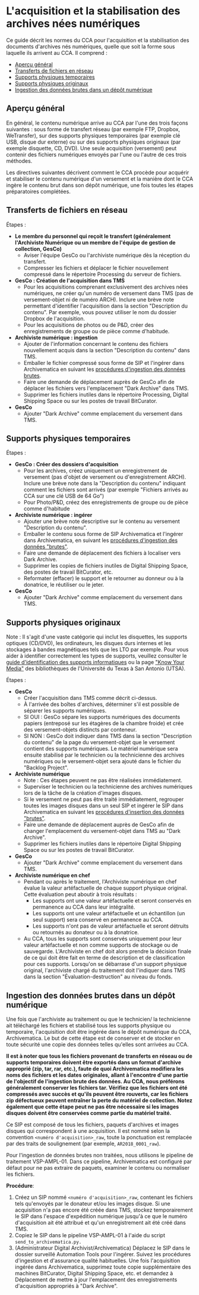 # L'acquisition et la stabilisation des archives nées numériques

Ce guide décrit les normes du CCA pour l'acquisition et la stabilisation des documents d'archives nés numériques, quelle que soit la forme sous laquelle ils arrivent au CCA. Il comprend :

* [Aperçu général](#aperçu)
* [Transferts de fichiers en réseau](#transferts)
* [Supports physiques temporaires](#supports_temps)
* [Supports physiques originaux](#supports_originaux)
* [Ingestion des données brutes dans un dépôt numérique](#integrer)

<a name="aperçu"></a> 
## Aperçu général

En général, le contenu numérique arrive au CCA par l'une des trois façons suivantes : sous forme de transfert réseau (par exemple FTP, Dropbox, WeTransfer), sur des supports physiques temporaires (par exemple clé USB, disque dur externe) ou sur des supports physiques originaux (par exemple disquette, CD, DVD). Une seule acquisition (versement) peut contenir des fichiers numériques envoyés par l'une ou l'autre de ces trois méthodes.

Les directives suivantes décrivent comment le CCA procède pour acquérir et stabiliser le contenu numérique d'un versement et la manière dont le CCA ingère le contenu brut dans son dépôt numérique, une fois toutes les étapes préparatoires complétées.

<a name="transferts"></a>
## Transferts de fichiers en réseau
Étapes :
* **Le membre du personnel qui reçoit le transfert (généralement l'Archiviste Numérique ou un membre de l'équipe de gestion de collection, GesCo)**
   * Aviser l'équipe GesCo ou l'archiviste numérique dès la réception du transfert.
   * Compresser les fichiers et déplacer le fichier nouvellement compressé dans le répertoire Processing du serveur de fichiers.
* **GesCo : Création de l'acquisition dans TMS**
   * Pour les acquisitions comprenant exclusivement des archives nées numériques, ne créer qu'un numéro de versement dans TMS (pas de versement-objet ni de numéro ARCH). Inclure une brève note permettant d'identifier l'acquisition dans la section "Description du contenu". Par exemple, vous pouvez utiliser le nom du dossier Dropbox de l'acquisition.
   * Pour les acquisitions de photos ou de P&D, créer des enregistrements de groupe ou de pièce comme d'habitude.
* **Archiviste numérique : ingestion**
   * Ajouter de l'information concernant le contenu des fichiers nouvellement acquis dans la section "Description du contenu" dans TMS.
   * Emballer le fichier compressé sous forme de SIP et l'ingérer dans Archivematica en suivant les [procédures d'ingestion des données brutes](https://github.com/CCA-Public/digital-archives-manual/blob/master/guides/stabilization.md#rawingest).
   * Faire une demande de déplacement auprès de GesCo afin de déplacer les fichiers vers l'emplacement "Dark Archive" dans TMS.
   * Supprimer les fichiers inutiles dans le répertoire Processing, Digital Shipping Space ou sur les postes de travail BitCurator.
* **GesCo**
   * Ajouter "Dark Archive" comme emplacement du versement dans TMS.

<a name="supports_temps"></a>
## Supports physiques temporaires
Étapes : 
* **GesCo : Créer des dossiers d'acquisition**
   * Pour les archives, créez uniquement un enregistrement de versement (pas d'objet de versement ou d'enregistrement ARCH). Inclure une brève note dans la "Description du contenu" indiquant comment les fichiers sont arrivés (par exemple "Fichiers arrivés au CCA sur une clé USB de 64 Go")
   * Pour Photo/P&D, créez des enregistrements de groupe ou de pièce comme d'habitude
* **Archiviste numérique : ingérer**
   * Ajouter une brève note descriptive sur le contenu au versement "Description du contenu".
   * Emballer le contenu sous forme de SIP Archivematica et l'ingérer dans Archivematica, en suivant les [procédures d'ingestion des données "brutes"](https://github.com/CCA-Public/digital-archives-manual/blob/master/guides/stabilization.md#rawingest).
   * Faire une demande de déplacement des fichiers à localiser vers Dark Archive.
   * Supprimer les copies de fichiers inutiles de Digital Shipping Space, des postes de travail BitCurator, etc.
   * Reformater (effacer) le support et le retourner au donneur ou à la donatrice, le réutiliser ou le jeter.
* **GesCo**
   * Ajouter "Dark Archive" comme emplacement du versement dans TMS.

<a name="supports_originaux"></a>
## Supports physiques originaux
Note : Il s'agit d'une vaste catégorie qui inclut les disquettes, les supports optiques (CD/DVD), les ordinateurs, les disques durs internes et les stockages à bandes magnétiques tels que les LTO par exemple. Pour vous aider à identifier correctement les types de supports, veuillez consulter le [guide d'identification des supports informatiques](https://github.com/CCA-Public/digital-archives-manual/blob/master/guides/mediaIDGuide.docx) ou la page ["Know Your Media"](http://lib.utsa.edu/knowyourmedia/) des bibliothèques de l'Université du Texas à San Antonio (UTSA).

Étapes :
* **GesCo**
   * Créer l'acquisition dans TMS comme décrit ci-dessus.
   * À l'arrivée des boîtes d'archives, déterminer s'il est possible de séparer les supports numériques.
   * SI OUI : GesCo sépare les supports numériques des documents papiers (entreposé sur les étagères de la chambre froide) et crée des versement-objets distincts par conteneur.
   * SI NON : GesCo doit indiquer dans TMS dans la section "Description du contenu" de la page du versement-objet que le versement contient des supports numériques. Le matériel numérique sera ensuite stabilisé par le technicien ou la technicienne des archives numériques ou le versement-objet sera ajouté dans le fichier du "Backlog Project". 
* **Archiviste numérique**
   * Note : Ces étapes peuvent ne pas être réalisées immédiatement.
   * Superviser le technicien ou la technicienne des archives numériques lors de la tâche de la création d'images disques.
   * Si le versement ne peut pas être traité immédiatement, regrouper toutes les images disques dans un seul SIP et ingérer le SIP dans Archivematica en suivant les [procédures d'insertion des données "brutes"](https://github.com/CCA-Public/digital-archives-manual/blob/master/guides/stabilization.md#rawingest).
   * Faire une demande de déplacement auprès de GesCo afin de changer l'emplacement du versement-objet dans TMS au "Dark Archive".
   * Supprimer les fichiers inutiles dans le répertoire Digital Shipping Space ou sur les postes de travail BitCurator.
* **GesCo**
   * Ajouter "Dark Archive" comme emplacement du versement dans TMS.
* **Archiviste numérique en chef**
   * Pendant ou après le traitement, l'Archiviste numérique en chef évalue la valeur artéfactuelle de chaque support physique original. Cette évaluation peut aboutir à trois résultats :
      * Les supports ont une valeur artéfactuelle et seront conservés en permanence au CCA dans leur intégralité.
      * Les supports ont une valeur artéfactuelle et un échantillon (un seul support) sera conservé en permanence au CCA.
      * Les supports n'ont pas de valeur artéfactuelle et seront détruits ou retournés au donateur ou à la donatrice.
   * Au CCA, tous les supports sont conservés uniquement pour leur valeur artéfactuelle et non comme supports de stockage ou de sauvegarde. L'Archiviste en chef doit alors prendre la décision finale de ce qui doit être fait en terme de description et de classification pour ces supports. Lorsqu'on se débarrase d'un support physique original, l'archiviste chargé du traitement doit l'indiquer dans TMS dans la section "Évaluation-destruction" au niveau du fonds.

<a name="integrer"></a>
## Ingestion des données brutes dans un dépôt numérique
Une fois que l'archiviste au traitement ou que le technicien/ la technicienne ait téléchargé les fichiers et stabilisé tous les supports physique ou temporaire, l'acquisition doit être ingérée dans le dépôt numérique du CCA, Archivematica. Le but de cette étape est de conserver et de stocker en toute sécurité une copie des données  telles qu'elles sont arrivées au CCA. 

**Il est à noter que tous les fichiers provenant de transferts en réseau ou de supports temporaires doivent être exportés dans un format d'archive approprié (zip, tar, rar, etc.), faute de quoi Archivematica modifiera les noms des fichiers et les dates originales, allant à l'encontre d'une partie de l'objectif de l'ingestion brute des données. Au CCA, nous préférons généralement conserver les fichiers tar. Vérifiez que les fichiers ont été compressés avec succès et qu'ils peuvent être rouverts, car les fichiers zip défectueux peuvent entraîner la perte du matériel de collection. Notez également que cette étape peut ne pas être nécessaire si les images disques doivent être conservées comme partie du matériel traité.**

Ce SIP est composé de tous les fichiers, paquets d'archives et images disques qui correspondent à une acquisition. Il est nommé selon la convention `<numéro d'acquisition>_raw`, toute la ponctuation est remplacée par des traits de soulignement (par exemple, `AR2018_0001_raw`).


Pour l'ingestion de données brutes non traitées, nous utilisons le pipeline de traitement VSP-AMPL-01. Dans ce pipeline, Archivematica est configuré par défaut pour ne pas extraire de paquets, examiner le contenu ou normaliser les fichiers.

**Procédure**:


1. Créez un SIP nommé `<numéro d'acquisition>_raw`, contenant les fichiers tels qu'envoyés par le donateur et/ou les images disque. Si une acquisition n'a pas encore été créée dans TMS, stockez temporairement le SIP dans l'espace d'expédition numérique jusqu'à ce que le numéro d'acquisition ait été attribué et qu'un enregistrement ait été créé dans TMS.
2. Copiez le SIP dans le pipeline VSP-AMPL-01 à l'aide du script `send_to_archivematica.py.`
3. (Administrateur Digital Archivist/Archivematica) Déplacez le SIP dans le dossier surveillé Automation Tools pour l'ingérer. Suivez les procédures d'ingestion et d'assurance qualité habituelles.
Une fois l'acquisition ingérée dans Archivematica, supprimez toute copie supplémentaire des machines BitCurator, Digital Shipping Space, etc. et demandez à Déplacement de mettre à jour l'emplacement des enregistrements d'acquisition appropriés à "Dark Archive".

